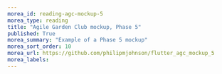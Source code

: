 ```yaml
---
morea_id: reading-agc-mockup-5
morea_type: reading
title: "Agile Garden Club mockup, Phase 5"
published: True
morea_summary: "Example of a Phase 5 mockup"
morea_sort_order: 10
morea_url: https://github.com/philipmjohnson/flutter_agc_mockup_5
morea_labels:
---
```

